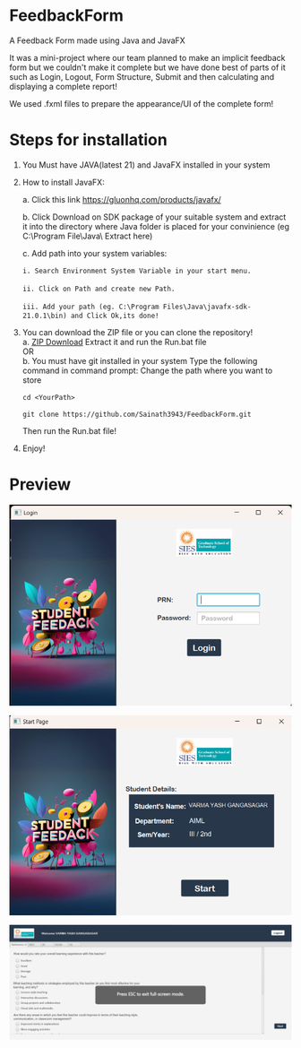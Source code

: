 # FeedbackForm
A Feedback Form made using Java and JavaFX

It was a mini-project where our team planned to make an implicit feedback form but we couldn't make it complete but we have done best of parts of it such as Login, Logout, Form Structure, Submit and then calculating and displaying a complete report!

We used .fxml files to prepare the appearance/UI of the complete form!

# Steps for installation
1.  You Must have JAVA(latest 21) and JavaFX installed in your system
2.  How to install JavaFX:

      a. Click this link https://gluonhq.com/products/javafx/

      b. Click Download on SDK package of your suitable system and extract it into the directory where Java folder is placed for your convinience (eg C:\Program File\Java\   Extract here)

      c. Add path into your system variables:

        i. Search Environment System Variable in your start menu.

        ii. Click on Path and create new Path.

        iii. Add your path (eg. C:\Program Files\Java\javafx-sdk-21.0.1\bin) and Click Ok,its done!


3.  You can download the ZIP file or you can clone the repository!
    <br>
  a. <a href="https://github.com/Sainath3943/Feedback-Form">ZIP Download</a> 
     Extract it and run the Run.bat file
    <br>
                OR
    <br>
  b. You must have git installed in your system
    Type the following command in command prompt:
    Change the path where you want to store
    
    ```
    cd <YourPath>
    ```
    ```
    git clone https://github.com/Sainath3943/FeedbackForm.git
    ```
    Then run the Run.bat file!
4. Enjoy!

# Preview

![Alt text](image.png)

![Alt text](image-1.png)

![Alt text](image-2.png)

